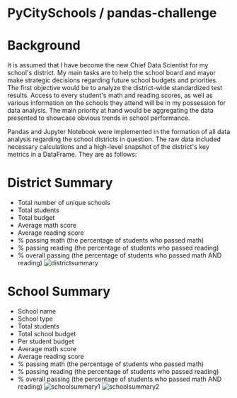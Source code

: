 # PyCitySchools / pandas-challenge
# Background
It is assumed that I have become the new Chief Data Scientist for my school's district. My main tasks are to help the school board and mayor make strategic decisions regarding future school budgets and priorities. The first objective would be to  analyze the district-wide standardized test results. Access to every student's math and reading scores, as well as various information on the schools they attend will be in my possession for data analysis. The main priority at hand would be aggregating the data presented to showcase obvious trends in school performance.

Pandas and Jupyter Notebook were implemented in the formation of all data analysis regarding the school districts in question. The raw data included necessary calculations and a high-level snapshot of the district's key metrics in a DataFrame. They are as follows:
# District Summary
  * Total number of unique schools
  * Total students
  * Total budget
  * Average math score
  * Average reading score
  * % passing math (the percentage of students who passed math)
  * % passing reading (the percentage of students who passed reading)
  * % overall passing (the percentage of students who passed math AND reading)
    ![districtsummary](https://github.com/faceadversity/pandas-challenge/assets/137361966/a924dfbd-510f-4a36-83e4-ac283b2e8f78)
# School Summary
  * School name
  * School type
  * Total students
  * Total school budget
  * Per student budget
  * Average math score
  * Average reading score
  * % passing math (the percentage of students who passed math)
  * % passing reading (the percentage of students who passed reading)
  * % overall passing (the percentage of students who passed math AND reading)
    ![schoolsummary1](https://github.com/faceadversity/pandas-challenge/assets/137361966/66529e87-9fcb-42f8-8a41-9568cb98ee2f)
    ![schoolsummary2](https://github.com/faceadversity/pandas-challenge/assets/137361966/db385c3a-0409-4b15-a04b-f9d77c356cc1)



